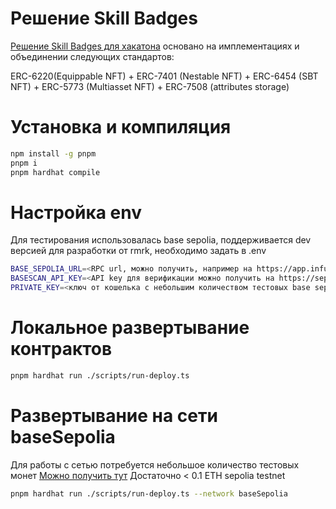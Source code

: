 # Решение Skill Badges
[Решение Skill Badges для хакатона](https://moretech.vtb.ru/nft) 
основано на имплементациях и объединении следующих стандартов:

ERC-6220(Equippable NFT) + ERC-7401 (Nestable NFT) + ERC-6454 (SBT NFT) + ERC-5773 (Multiasset NFT) + ERC-7508 (attributes storage)

# Установка и компиляция

```bash
npm install -g pnpm
pnpm i
pnpm hardhat compile
```

# Настройка env
Для тестирования использовалась base sepolia, поддерживается dev версией для разработки от rmrk, необходимо задать в .env
```bash
BASE_SEPOLIA_URL=<RPC url, можно получить, например на https://app.infura.io/>
BASESCAN_API_KEY=<API key для верификации можно получить на https://sepolia.basescan.org/>
PRIVATE_KEY=<ключ от кошелька с небольшим количеством тестовых base sepolia/>
```

# Локальное развертывание контрактов
```bash
pnpm hardhat run ./scripts/run-deploy.ts 
```

# Развертывание на сети baseSepolia
Для работы с сетью потребуется небольшое количество тестовых монет
[Можно получить тут](https://docs.base.org/docs/tools/network-faucets) 
Достаточно < 0.1 ETH sepolia testnet

```bash
pnpm hardhat run ./scripts/run-deploy.ts --network baseSepolia 
```
